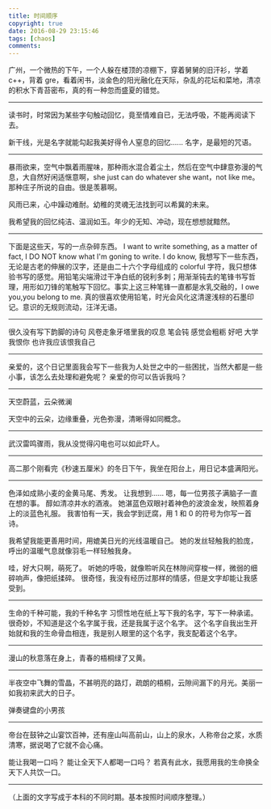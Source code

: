 ```yaml
---
title: 时间顺序
copyright: true
date: 2016-08-29 23:15:46
tags: [chaos]
comments:
---
```


广州，一个微热的下午，一个人躲在楼顶的凉棚下，穿着舅舅的旧汗衫，学着 c++，背着 gre，看着闲书，淡金色的阳光融化在天际，杂乱的花坛和菜地，清凉的积水下青苔密布，真的有一种忽而盛夏的错觉。

--------------------------------------------------------------------------------

读书时，时常因为某些字句触动回忆，竟至情难自已，无法呼吸，不能再阅读下去。

新干线，光是名字就能勾起我美好得令人窒息的回忆......
名字，是最短的咒语。

--------------------------------------------------------------------------------

暴雨欲来，空气中飘着雨腥味，那种雨水混合着尘土，然后在空气中肆意弥漫的气息，大自然好闲适惬意啊，she just can do whatever she want，not like me。那种庄子所说的自由。很是羡慕啊。

风雨已来，心中躁动难耐。幼稚的灵魂无法找到可以希冀的未来。

我希望我的回忆纯洁、温润如玉。年少的无知、冲动，现在想想就黯然。

<!--more-->

--------------------------------------------------------------------------------

下面是这些天，写的一点杂碎东西。
I want to write something, as a matter of fact, I DO NOT know what I'm goning to write.
I do know, 我想写下一些东西，无论是古老的伸展的汉字，还是由二十六个字母组成的 colorful 字符，我只想体验书写的感觉。用铅笔尖端滑过干净白纸的锐利多刺；用渐渐钝去的笔锋书写哲理，用形如刀锋的笔触写下回忆。事实上这三种笔锋一直都是水乳交融的，I owe you,you belong to me. 真的很喜欢使用铅笔，时光会风化这清邃浅棕的石墨印记。意识的无规则流动，汪洋无语。

--------------------------------------------------------------------------------

很久没有写下韵脚的诗句
风卷走象牙塔里我的叹息
笔会钝      感觉会粗粝
好吧     大学     我恨你
也许我应该恨我自己

--------------------------------------------------------------------------------

亲爱的，这个日记里面我会写下一些我为人处世之中的一些困扰，当然大都是一些小事，该怎么去处理和避免呢？
亲爱的你可以告诉我吗？

--------------------------------------------------------------------------------

天空蔚蓝，云朵微澜

天空中的云朵，边缘重叠，光色弥漫，清晰得如同概念。

--------------------------------------------------------------------------------

武汉雷鸣骤雨，我从没觉得闪电也可以如此吓人。

--------------------------------------------------------------------------------

高二那个刚看完《秒速五厘米》的冬日下午，我坐在阳台上，用日记本盛满阳光。

--------------------------------------------------------------------------------

色泽如成熟小麦的金黄马尾、秀发。
让我想到...... 嗯，每一位男孩子满脑子一直在想的事。
醇如清凉井水的酒液。
她湛蓝色双眼衬着神色的波浪金发，映照着身上的淡蓝色礼服。
我害怕有一天，我会学到迂腐，用 1 和 0 的符号为你写一首诗。

我希望我能更善用时间，用媲美日光的光线温暖自己。
她的发丝轻触我的脸庞，呼出的温暖气息就像羽毛一样轻触我身。

哇，好大只啊，萌死了。
听她的呼吸，就像聆听风在林隙间穿梭一样，微弱的细碎响声，像把纸揉碎。
很奇怪，我没有经历过那样的情感，但是文字却能让我感受到。

--------------------------------------------------------------------------------

生命的千种可能，我的千种名字
习惯性地在纸上写下我的名字，写下一种承诺。
很奇妙，不知道是这个名字属于我，还是我属于这个名字。
这个名字自我出生开始就和我的生命骨血相连，我是别人眼里的这个名字，我支配着这个名字。

--------------------------------------------------------------------------------

漫山的秋意落在身上，青春的梧桐绿了又黄。

--------------------------------------------------------------------------------

半夜空中飞舞的雪晶，不甚明亮的路灯，疏朗的梧桐，云隙间漏下的月光。美丽一如我初来武大的日子。

弹奏键盘的小男孩

--------------------------------------------------------------------------------

帝台在鼓钟之山宴饮百神，还有座山叫高前山，山上的泉水，人称帝台之浆，水质清寒，据说喝了它就不会心痛。

能让我喝一口吗？
能让全天下人都喝一口吗？
若真有此水，我愿用我的生命换全天下人共饮一口。

--------------------------------------------------------------------------------

（上面的文字写成于本科的不同时期。基本按照时间顺序整理。）
